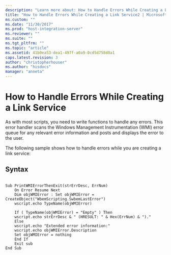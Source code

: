 ```yaml
---
description: "Learn more about: How to Handle Errors While Creating a Link Service"
title: "How to Handle Errors While Creating a Link Service2 | Microsoft Docs"
ms.custom: ""
ms.date: "11/30/2017"
ms.prod: "host-integration-server"
ms.reviewer: ""
ms.suite: ""
ms.tgt_pltfrm: ""
ms.topic: "article"
ms.assetid: 41b0ea53-dea1-497f-a0a9-0cd5d758d8a1
caps.latest.revision: 3
author: "christopherhouser"
ms.author: "hisdocs"
manager: "anneta"
---
```

# How to Handle Errors While Creating a Link Service
As with most scripts, you need to write functions to handle any errors. This error handler scans the Windows Management Instrumentation (WMI) error queue for any relevant error information and posts and displays the error to the user.  
  
 The following sample shows how to handle errors while you are creating a link service:  
  
## Syntax  
  
```  
  
Sub PrintWMIErrorThenExit(strErrDesc, ErrNum)  
    On Error Resume Next  
    Dim objWMIError : Set objWMIError =    CreateObject("WbemScripting.SwbemLastError")  
    wscript.echo TypeName(objWMIError)  
  
    If ( TypeName(objWMIError) = "Empty" ) Then  
    wscript.echo strErrDesc & " (HRESULT: " & Hex(ErrNum) & ")."  
    Else  
    wscript.echo "Extended error information:"  
    wscript.echo objWMIError.Description  
    Set objWMIError = nothing  
    End If  
    Exit sub  
End Sub  
  
```
